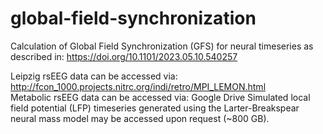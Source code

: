 # global-field-synchronization
Calculation of Global Field Synchronization (GFS) for neural timeseries as described in: https://doi.org/10.1101/2023.05.10.540257

Leipzig rsEEG data can be accessed via: http://fcon_1000.projects.nitrc.org/indi/retro/MPI_LEMON.html \
Metabolic rsEEG data can be accessed via: Google Drive
Simulated local field potential (LFP) timeseries generated using the Larter-Breakspear neural mass model may be accessed upon request (~800 GB). 
